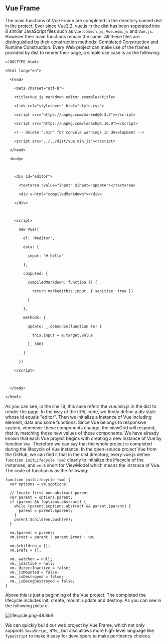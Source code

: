 ﻿## Vue Frame ##

The main functions of Vue Frame are completed in the directory named dist in the project. Ever since Vue2.2, vue.js in the dist has been seperated into 8 similar JavaScript files such as `Vue.common.js`, `Vue.esm.js` and `Vue.js`. However their main functions remain the same. All these files are distinguished by their construction methods: Completed Construction and Runtime Construction. Every Web project can make use of the frames provided by dist to render their page, a simple use case is as the following:

```
<!DOCTYPE html>

<html lang="en">

  <head>

    <meta charset="utf-8">

    <title>Vue.js markdown editor example</title>

    <link rel="stylesheet" href="style.css">

    <script src="https://unpkg.com/marked@0.3.6"></script>

    <script src="https://unpkg.com/lodash@4.16.0"></script>

    <!-- Delete ".min" for console warnings in development -->

    <script src="../../dist/vue.min.js"></script>

  </head>

  <body>



    <div id="editor">

      <textarea :value="input" @input="update"></textarea>

      <div v-html="compiledMarkdown"></div>

    </div>



    <script>

      new Vue({

        el: '#editor',

        data: {

          input: '# hello'

        },

        computed: {

          compiledMarkdown: function () {

            return marked(this.input, { sanitize: true })

          }

        },

        methods: {

          update: _.debounce(function (e) {

            this.input = e.target.value

          }, 300)

        }

      })

    </script>



  </body>

</html>
```

As you can see, in the line 19, this case refers the vue.min.js in the dist to render the page. In the `body` of the `HTML` code, we firstly define a div style whose id equals "editor". Then we initialize a instance of Vue including element, data and some functions. Since Vue belongs to responsive system, whenever these components change, the viewGrid will respond, that is, matching those new values of these components. We have already known that each Vue project begins with creating a new instance of Vue by function `Vue`. Therefore we can say that the whole project is completed during the lifecycle of Vue instance. In the open-source project Vue from the GitHub, we can find it that in the dist directory, every vue.js define `function initLifecycle (vm)` clearly to initialize the lifecycle of the instances, and `vm` is short for ViewModel which means the instance of Vue. The code of function is as the following:

```
function initLifecycle (vm) {
  var options = vm.$options;

  // locate first non-abstract parent
  var parent = options.parent;
  if (parent && !options.abstract) {
    while (parent.$options.abstract && parent.$parent) {
      parent = parent.$parent;
    }
    parent.$children.push(vm);
  }

  vm.$parent = parent;
  vm.$root = parent ? parent.$root : vm;

  vm.$children = [];
  vm.$refs = {};

  vm._watcher = null;
  vm._inactive = null;
  vm._directInactive = false;
  vm._isMounted = false;
  vm._isDestroyed = false;
  vm._isBeingDestroyed = false;
}
```
Above this is just a beginning of the Vue project. The completed the lifecycle includes init, create, mount, update and destroy. As you can see in the following picture.

![lifecycle.png-48.8kB][1]

We can quickly build our web project by Vue Frame, which not only supprots `JavaScript`, `HTML`, but also allows more high-level language like  `TypeScript` to make it easy for developers to make pertinency choices.   


  [1]: http://static.zybuluo.com/Anneyino/hlmgs7hj8d7h9udjyzm6pzjb/lifecycle.png